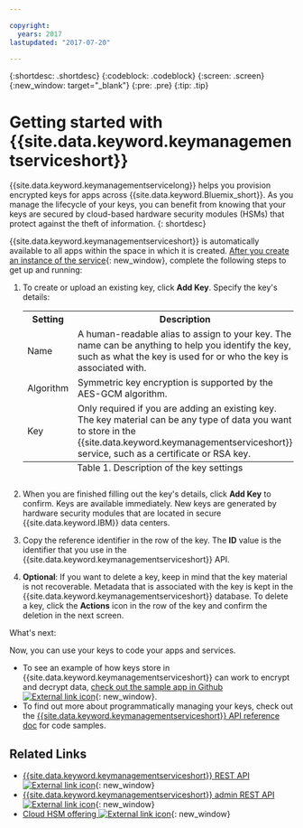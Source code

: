 ```yaml
---

copyright:
  years: 2017
lastupdated: "2017-07-20"

---
```


{:shortdesc: .shortdesc}
{:codeblock: .codeblock}
{:screen: .screen}
{:new_window: target="_blank"}
{:pre: .pre}
{:tip: .tip}

# Getting started with {{site.data.keyword.keymanagementserviceshort}}

{{site.data.keyword.keymanagementservicelong}} helps you provision encrypted keys for apps across {{site.data.keyword.Bluemix_short}}. As you manage the lifecycle of your keys, you can benefit from knowing that your keys are secured by cloud-based hardware security modules (HSMs) that protect against the theft of information.
{: shortdesc}

{{site.data.keyword.keymanagementserviceshort}} is automatically available to all apps within the space in which it is created. [After you create an instance of the service](https://console.ng.bluemix.net/catalog/services/key-protect/?taxonomyNavigation=apps){: new_window}, complete the following steps to get up and running:

1. To create or upload an existing key, click **Add Key**.
    Specify the key's details:
    <table>
      <tr>
        <th>Setting</th>
        <th>Description</th>
      </tr>
      <tr>
        <td>Name</td>
        <td>A human-readable alias to assign to your key. The name can be anything to help you identify the key, such as what the key is used for or who the key is associated with.</td>
      </tr>
      <tr>
        <td>Algorithm</td>
        <td>Symmetric key encryption is supported by the AES-GCM algorithm.</td>
      </tr>
      <tr>
        <td>Key</td>
        <td>Only required if you are adding an existing key. The key material can be any type of data you want to store in the {{site.data.keyword.keymanagementserviceshort}} service, such as a certificate or RSA key.</td>
      </tr>
        <caption style="caption-side:bottom;">Table 1. Description of the key settings</caption>
    </table>

2. When you are finished filling out the key's details, click **Add Key** to confirm. Keys are available immediately. New keys are generated by hardware security modules that are located in secure {{site.data.keyword.IBM}} data centers.
3. Copy the reference identifier in the row of the key. The **ID** value is the identifier that you use in the {{site.data.keyword.keymanagementserviceshort}} API.
4. **Optional**: If you want to delete a key, keep in mind that the key material is not recoverable. Metadata that is associated with the key is kept in the {{site.data.keyword.keymanagementserviceshort}} database. To delete a key, click the **Actions** icon in the row of the key and confirm the deletion in the next screen.

What's next:

Now, you can use your keys to code your apps and services.

- To see an example of how keys store in {{site.data.keyword.keymanagementserviceshort}} can work to encrypt and decrypt data, [check out the sample app in Github ![External link icon](../../icons/launch-glyph.svg "External link icon")](https://github.com/IBM-Bluemix/key-protect-helloworld-python){: new_window}.
- To find out more about programmatically managing your keys, check out the [{{site.data.keyword.keymanagementserviceshort}} API reference doc](https://console.ng.bluemix.net/apidocs/639) for code samples.

## Related Links

- [{{site.data.keyword.keymanagementserviceshort}} REST API ![External link icon](../../icons/launch-glyph.svg "External link icon")](https://console.ng.bluemix.net/apidocs/639){: new_window}
- [{{site.data.keyword.keymanagementserviceshort}} admin REST API ![External link icon](../../icons/launch-glyph.svg "External link icon")](https://docs-admin-keyprotect.ng.bluemix.net/){: new_window}
- [Cloud HSM offering ![External link icon](../../icons/launch-glyph.svg "External link icon")](http://www.softlayer.com/ibm-cloud-hsm){: new_window}
